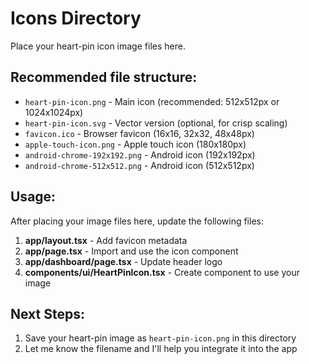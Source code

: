 # Icons Directory

Place your heart-pin icon image files here.

## Recommended file structure:

- `heart-pin-icon.png` - Main icon (recommended: 512x512px or 1024x1024px)
- `heart-pin-icon.svg` - Vector version (optional, for crisp scaling)
- `favicon.ico` - Browser favicon (16x16, 32x32, 48x48px)
- `apple-touch-icon.png` - Apple touch icon (180x180px)
- `android-chrome-192x192.png` - Android icon (192x192px)
- `android-chrome-512x512.png` - Android icon (512x512px)

## Usage:

After placing your image files here, update the following files:

1. **app/layout.tsx** - Add favicon metadata
2. **app/page.tsx** - Import and use the icon component
3. **app/dashboard/page.tsx** - Update header logo
4. **components/ui/HeartPinIcon.tsx** - Create component to use your image

## Next Steps:

1. Save your heart-pin image as `heart-pin-icon.png` in this directory
2. Let me know the filename and I'll help you integrate it into the app
